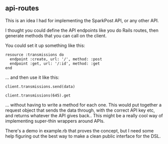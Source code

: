 ## api-routes
This is an idea I had for implementing the SparkPost API, or any other API. 

I thought you could define the API endpoints like you do Rails routes, then
generate methods that you can call on the client. 

You could set it up something like this:

```
resource :transmissions do
  endpoint :create, url: '/', method: :post
  endpoint :get, url: '/:id', method: :get
end
```

... and then use it like this:

`client.transmissions.send(data)`

`client.transmissions(645).get`

... without having to write a method for each one. This would put together a request object that sends the 
data through, with the correct API key etc, and returns whatever the API gives back.. This might be a really cool way of implementing super-thin wrappers
around APIs.

There's a demo in example.rb that proves the concept, but I need some help figuring out the
best way to make a clean public interface for the DSL.
